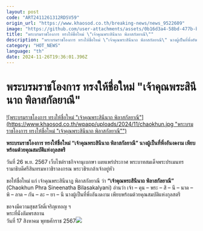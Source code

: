 ```yaml
---
layout: post
code: "ART2411261312RDSV59"
origin_url: "https://www.khaosod.co.th/breaking-news/news_9522609"
image: "https://github.com/user-attachments/assets/0b16d3a4-58bd-477b-b77f-402c565c0db7"
title: "พระบรมราชโองการ ทรงให้ชื่อใหม่ \"เจ้าคุณพระสินีนาถ พิลาสกัลยาณี\""
description: "พระบรมราชโองการ ทรงให้ชื่อใหม่ \"เจ้าคุณพระสินีนาถ พิลาสกัลยาณี\" นางผู้เป็นที่พึ่งอันงดงาม เพียบพร้อมด้วยคุณสมบัติแห่งกุลสตรี"
category: "HOT_NEWS"
language: "th"
date: 2024-11-26T19:36:01.396Z
---
```


# พระบรมราชโองการ ทรงให้ชื่อใหม่ "เจ้าคุณพระสินีนาถ พิลาสกัลยาณี"

[![พระบรมราชโองการ ทรงให้ชื่อใหม่ "เจ้าคุณพระสินีนาถ พิลาสกัลยาณี"](https://www.khaosod.co.th/wpapp/uploads/2024/11/chaokhun.jpg "พระบรมราชโองการ ทรงให้ชื่อใหม่ "เจ้าคุณพระสินีนาถ พิลาสกัลยาณี"")](https://www.khaosod.co.th/wpapp/uploads/2024/11/chaokhun.jpg)

**พระบรมราชโองการ ทรงให้ชื่อใหม่ “เจ้าคุณพระสินีนาถ พิลาสกัลยาณี” นางผู้เป็นที่พึ่งอันงดงาม เพียบพร้อมด้วยคุณสมบัติแห่งกุลสตรี**

วันที่ 26 พ.ย. 2567 เว็บไซต์ราชกิจจานุเบกษา เผยแพร่ประกาศ พระบาทสมเด็จพระปรเมนทรรามาธิบดีศรีสินทรมหาวชิราลงกรณ พระวชิรเกล้าเจ้าอยู่หัว

ขอให้ชื่อใหม่ แก่ เจ้าคุณพระสินีนาฏ พิลาสกัลยาณี ว่า **“เจ้าคุณพระสินีนาถ พิลาสกัลยาณี”** (Chaokhun Phra Sineenatha Bilasakalyani) อ่านว่า เจ้า – คุน – พระ – สิ – นี – นาด – พิ – ลาด – กัน – ละ – ยา – นี นางผู้เป็นที่พึ่งอันงดงาม เพียบพร้อมด้วยคุณสมบัติแห่งกุลสตรี

ขอจงมีความสุขสวัสดิ์เจริญเทอญ ฯ  
พระที่นั่งอัมพรสถาน  
วันที่ 17 สิงหาคม พุทธศักราช 2567[![](https://www.khaosod.co.th/wpapp/uploads/2024/11/468310494_887332350251085_8320045139123294412_n.jpg)](https://www.khaosod.co.th/wpapp/uploads/2024/11/468310494_887332350251085_8320045139123294412_n.jpg)